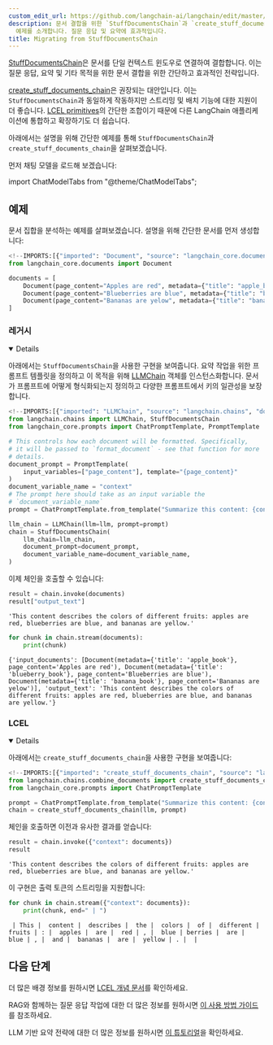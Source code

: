```yaml
---
custom_edit_url: https://github.com/langchain-ai/langchain/edit/master/docs/docs/versions/migrating_chains/stuff_docs_chain.ipynb
description: 문서 결합을 위한 `StuffDocumentsChain`과 `create_stuff_documents_chain`의 기능과
  예제를 소개합니다. 질문 응답 및 요약에 효과적입니다.
title: Migrating from StuffDocumentsChain
---
```


[StuffDocumentsChain](https://api.python.langchain.com/en/latest/chains/langchain.chains.combine_documents.stuff.StuffDocumentsChain.html)은 문서를 단일 컨텍스트 윈도우로 연결하여 결합합니다. 이는 질문 응답, 요약 및 기타 목적을 위한 문서 결합을 위한 간단하고 효과적인 전략입니다.

[create_stuff_documents_chain](https://api.python.langchain.com/en/latest/chains/langchain.chains.combine_documents.stuff.create_stuff_documents_chain.html)은 권장되는 대안입니다. 이는 `StuffDocumentsChain`과 동일하게 작동하지만 스트리밍 및 배치 기능에 대한 지원이 더 좋습니다. [LCEL primitives](/docs/concepts/#langchain-expression-language-lcel)의 간단한 조합이기 때문에 다른 LangChain 애플리케이션에 통합하고 확장하기도 더 쉽습니다.

아래에서는 설명을 위해 간단한 예제를 통해 `StuffDocumentsChain`과 `create_stuff_documents_chain`을 살펴보겠습니다.

먼저 채팅 모델을 로드해 보겠습니다:

import ChatModelTabs from "@theme/ChatModelTabs";

<ChatModelTabs customVarName="llm" />


## 예제

문서 집합을 분석하는 예제를 살펴보겠습니다. 설명을 위해 간단한 문서를 먼저 생성합니다:

```python
<!--IMPORTS:[{"imported": "Document", "source": "langchain_core.documents", "docs": "https://api.python.langchain.com/en/latest/documents/langchain_core.documents.base.Document.html", "title": "# Example"}]-->
from langchain_core.documents import Document

documents = [
    Document(page_content="Apples are red", metadata={"title": "apple_book"}),
    Document(page_content="Blueberries are blue", metadata={"title": "blueberry_book"}),
    Document(page_content="Bananas are yelow", metadata={"title": "banana_book"}),
]
```


### 레거시

<details open>


아래에서는 `StuffDocumentsChain`을 사용한 구현을 보여줍니다. 요약 작업을 위한 프롬프트 템플릿을 정의하고 이 목적을 위해 [LLMChain](https://api.python.langchain.com/en/latest/chains/langchain.chains.llm.LLMChain.html) 객체를 인스턴스화합니다. 문서가 프롬프트에 어떻게 형식화되는지 정의하고 다양한 프롬프트에서 키의 일관성을 보장합니다.

```python
<!--IMPORTS:[{"imported": "LLMChain", "source": "langchain.chains", "docs": "https://api.python.langchain.com/en/latest/chains/langchain.chains.llm.LLMChain.html", "title": "# Example"}, {"imported": "StuffDocumentsChain", "source": "langchain.chains", "docs": "https://api.python.langchain.com/en/latest/chains/langchain.chains.combine_documents.stuff.StuffDocumentsChain.html", "title": "# Example"}, {"imported": "ChatPromptTemplate", "source": "langchain_core.prompts", "docs": "https://api.python.langchain.com/en/latest/prompts/langchain_core.prompts.chat.ChatPromptTemplate.html", "title": "# Example"}, {"imported": "PromptTemplate", "source": "langchain_core.prompts", "docs": "https://api.python.langchain.com/en/latest/prompts/langchain_core.prompts.prompt.PromptTemplate.html", "title": "# Example"}]-->
from langchain.chains import LLMChain, StuffDocumentsChain
from langchain_core.prompts import ChatPromptTemplate, PromptTemplate

# This controls how each document will be formatted. Specifically,
# it will be passed to `format_document` - see that function for more
# details.
document_prompt = PromptTemplate(
    input_variables=["page_content"], template="{page_content}"
)
document_variable_name = "context"
# The prompt here should take as an input variable the
# `document_variable_name`
prompt = ChatPromptTemplate.from_template("Summarize this content: {context}")

llm_chain = LLMChain(llm=llm, prompt=prompt)
chain = StuffDocumentsChain(
    llm_chain=llm_chain,
    document_prompt=document_prompt,
    document_variable_name=document_variable_name,
)
```


이제 체인을 호출할 수 있습니다:

```python
result = chain.invoke(documents)
result["output_text"]
```


```output
'This content describes the colors of different fruits: apples are red, blueberries are blue, and bananas are yellow.'
```


```python
for chunk in chain.stream(documents):
    print(chunk)
```

```output
{'input_documents': [Document(metadata={'title': 'apple_book'}, page_content='Apples are red'), Document(metadata={'title': 'blueberry_book'}, page_content='Blueberries are blue'), Document(metadata={'title': 'banana_book'}, page_content='Bananas are yelow')], 'output_text': 'This content describes the colors of different fruits: apples are red, blueberries are blue, and bananas are yellow.'}
```

</details>


### LCEL

<details open>


아래에서는 `create_stuff_documents_chain`을 사용한 구현을 보여줍니다:

```python
<!--IMPORTS:[{"imported": "create_stuff_documents_chain", "source": "langchain.chains.combine_documents", "docs": "https://api.python.langchain.com/en/latest/chains/langchain.chains.combine_documents.stuff.create_stuff_documents_chain.html", "title": "# Example"}, {"imported": "ChatPromptTemplate", "source": "langchain_core.prompts", "docs": "https://api.python.langchain.com/en/latest/prompts/langchain_core.prompts.chat.ChatPromptTemplate.html", "title": "# Example"}]-->
from langchain.chains.combine_documents import create_stuff_documents_chain
from langchain_core.prompts import ChatPromptTemplate

prompt = ChatPromptTemplate.from_template("Summarize this content: {context}")
chain = create_stuff_documents_chain(llm, prompt)
```


체인을 호출하면 이전과 유사한 결과를 얻습니다:

```python
result = chain.invoke({"context": documents})
result
```


```output
'This content describes the colors of different fruits: apples are red, blueberries are blue, and bananas are yellow.'
```


이 구현은 출력 토큰의 스트리밍을 지원합니다:

```python
for chunk in chain.stream({"context": documents}):
    print(chunk, end=" | ")
```

```output
 | This |  content |  describes |  the |  colors |  of |  different |  fruits | : |  apples |  are |  red | , |  blue | berries |  are |  blue | , |  and |  bananas |  are |  yellow | . |  |
```

</details>


## 다음 단계

더 많은 배경 정보를 원하시면 [LCEL 개념 문서](/docs/concepts/#langchain-expression-language-lcel)를 확인하세요.

RAG와 함께하는 질문 응답 작업에 대한 더 많은 정보를 원하시면 [이 사용 방법 가이드](/docs/how_to/#qa-with-rag)를 참조하세요.

LLM 기반 요약 전략에 대한 더 많은 정보를 원하시면 [이 튜토리얼](/docs/tutorials/summarization/)을 확인하세요.